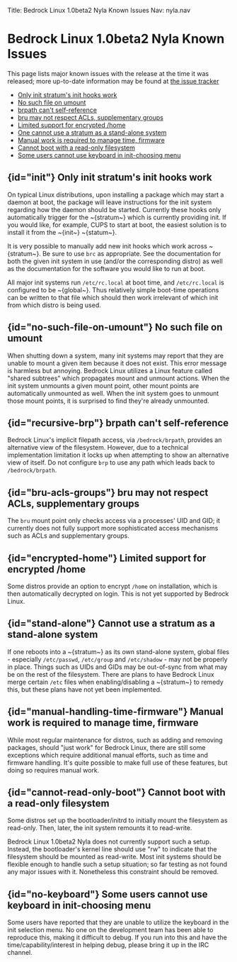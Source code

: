 Title: Bedrock Linux 1.0beta2 Nyla Known Issues
Nav: nyla.nav

Bedrock Linux 1.0beta2 Nyla Known Issues
========================================

This page lists major known issues with the release at the time it was
released; more up-to-date information may be found at [the issue
tracker](https://github.com/bedrocklinux/bedrocklinux-userland/issues?state=open)

- [Only init stratum's init hooks work](#init)
- [No such file on umount](#no-such-file-on-umount)
- [brpath can't self-reference](#recursive-brp)
- [bru may not respect ACLs, supplementary groups](#bru-acls-groups)
- [Limited support for encrypted /home](#encrypted-home)
- [One cannot use a stratum as a stand-alone system](#stand-alone)
- [Manual work is required to manage time, firmware](#manual-handling-time-firmware)
- [Cannot boot with a read-only filesystem](#cannot-read-only-boot)
- [Some users cannot use keyboard in init-choosing menu](#no-keyboard)

## {id="init"} Only init stratum's init hooks work

On typical Linux distributions, upon installing a package which may start a
daemon at boot, the package will leave instructions for the init system
regarding how the daemon should be started.  Currently these hooks only
automatically trigger for the ~{stratum~} which is currently providing init.
If you would like, for example, CUPS to start at boot, the easiest solution is
to install it from the ~{init~} ~{statum~}.

It is very possible to manually add new init hooks which work across
~{stratum~}.  Be sure to use `brc` as appropriate.  See the documentation for
both the given init system in use (and/or the corresponding distro) as well as
the documentation for the software you would like to run at boot.

All major init systems run `/etc/rc.local` at boot time, and `/etc/rc.local` is
configured to be ~{global~}.  Thus relatively simple boot-time operations can
be written to that file which should then work irrelevant of which init from
which distro is being used.

## {id="no-such-file-on-umount"} No such file on umount

When shutting down a system, many init systems may report that they are unable
to mount a given item because it does not exist.  This error message is
harmless but annoying.  Bedrock Linux utilizes a Linux feature called "shared
subtrees" which propagates mount and unmount actions.  When the init system
unmounts a given mount point, other mount points are automatically unmounted as
well.  When the init system goes to unmount those mount points, it is surprised
to find they're already unmounted.

## {id="recursive-brp"} brpath can't self-reference

Bedrock Linux's implicit filepath access, via `/bedrock/brpath`, provides an
alternative view of the filesystem.  However, due to a technical implementation
limitation it locks up when attempting to show an alternative view of itself.
Do not configure `brp` to use any path which leads back to `/bedrock/brpath`.

## {id="bru-acls-groups"} bru may not respect ACLs, supplementary groups

The `bru` mount point only checks access via a processes' UID and GID; it
currently does not fully support more sophisticated access mechanisms such as
ACLs and supplementary groups.

## {id="encrypted-home"} Limited support for encrypted /home

Some distros provide an option to encrypt `/home` on installation, which is
then automatically decrypted on login.  This is not yet supported by Bedrock
Linux.

## {id="stand-alone"} Cannot use a stratum as a stand-alone system

If one reboots into a ~{stratum~} as its own stand-alone system, global files -
especially `/etc/passwd`, `/etc/group` and `/etc/shadow` - may not be properly
in place.  Things such as UIDs and GIDs may be out-of-sync from what may be on
the rest of the filesystem.  There are plans to have Bedrock Linux merge
certain `/etc` files when enabling/disabling a ~{stratum~} to remedy this, but
these plans have not yet been implemented.

## {id="manual-handling-time-firmware"} Manual work is required to manage time, firmware

While most regular maintenance for distros, such as adding and removing
packages, should "just work" for Bedrock Linux, there are still some exceptions
which require additional manual efforts, such as time and firmware handling.
It's quite possible to make full use of these features, but doing so requires
manual work.

## {id="cannot-read-only-boot"} Cannot boot with a read-only filesystem

Some distros set up the bootloader/initrd to initially mount the filesystem as
read-only.  Then, later, the init system remounts it to read-write.

Bedrock Linux 1.0beta2 Nyla does not currently support such a setup.  Instead,
the bootloader's kernel line should use "rw" to indicate that the filesystem
should be mounted as read-write.  Most init systems should be flexible enough
to handle such a setup situation; so far testing as not found any major issues
with it.  Nonetheless this constraint should be removed.

## {id="no-keyboard"} Some users cannot use keyboard in init-choosing menu

Some users have reported that they are unable to utilize the keyboard in the
init selection menu.  No one on the development team has been able to reproduce
this, making it difficult to debug.  If you run into this and have the
time/capability/interest in helping debug, please bring it up in the IRC
channel.
